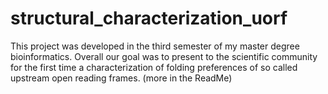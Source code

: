 # structural_characterization_uorf
This project was developed in the third semester of my master degree bioinformatics. Overall our goal was to present to the scientific community for the first time a characterization of folding preferences of so called upstream open reading frames. (more in the ReadMe)
